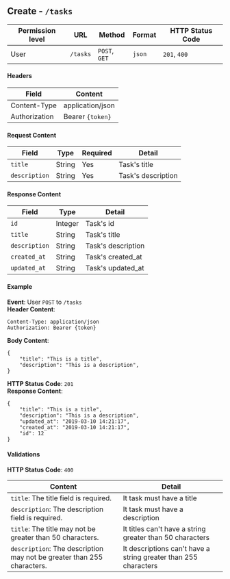 ## Create - `/tasks`


| Permission level  |   URL| Method  | Format   |  HTTP Status Code |
|---|---|---|---|---|
|  User |  `/tasks` |   `POST`, `GET`|  `json` |  `201`, `400` |

#### Headers
|  Field | Content  |
|---|---|
|  Content-Type | application/json  |
|  Authorization | Bearer `{token}` |

#### Request Content

|  Field |  Type |  Required |  Detail |
|---|---|---|---|
| `title`  | String  | Yes  |  Task's title |
| `description`  |  String | Yes  |  Task's description |

#### Response Content
|  Field | Type  |Detail   |
|---|---|---|
|  `id`|  Integer |  Task's id |
|  `title`|  String |  Task's title |
|  `description`|  String |  Task's description |
|  `created_at`|  String |  Task's created_at |
|  `updated_at`|  String |  Task's updated_at |

#### Example

**Event**: User `POST` to `/tasks`  
**Header Content**:
```
Content-Type: application/json
Authorization: Bearer {token}
```
**Body Content**:
```
{
    "title": "This is a title",
    "description": "This is a description",
}
```

**HTTP Status Code**: `201`  
**Response Content**:
```
{
	"title": "This is a title",
    "description": "This is a description",
    "updated_at": "2019-03-10 14:21:17",
    "created_at": "2019-03-10 14:21:17",
    "id": 12
}
```

#### Validations
**HTTP Status Code**: `400`  

| Content  | Detail  |
|---|---|
| `title`: The title field is required.  | It task must have a title |
| `description`: The description field is required.  | It task must have a description |
| `title`: The title may not be greater than 50 characters.| It titles can't have a string greater than 50 characters |
| `description`: The description may not be greater than 255 characters.| It descriptions can't have a string greater than 255 characters |
